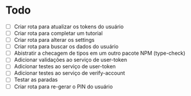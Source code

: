 # Todo

- [ ] Criar rota para atualizar os tokens do usuário
- [ ] Criar rota para completar um tutorial
- [ ] Criar rota para alterar os settings
- [ ] Criar rota para buscar os dados do usuário
- [ ] Abistratir a checagem de tipos em um outro pacote NPM (type-check)
- [ ] Adicionar validações ao serviço de user-token
- [ ] Adicionar testes ao serviço de user-token
- [ ] Adicionar testes ao serviço de verify-account
- [ ] Testar as paradas
- [ ] Criar rota para re-gerar o PIN do usuário
